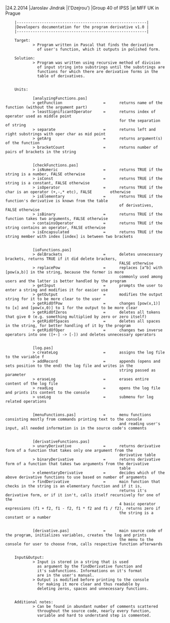 |24.2.2014
|Jaroslav Jindrak
|('Dzejrou')
|Group 40 of IPSS
|at MFF UK in Prague


        |---------------------------------------------------------|
        |Developers documentation for the program derivative v1.0 |
        |---------------------------------------------------------|

        Target: 
                > Program written in Pascal that finds the derivative
                  of user's function, which it outputs in polished form.
        
        Solution:
                > Program was written using recursive method of division
                  of input string into substrings until the substrings are
                  functions for which there are derivative forms in the
                  table of derivatives. 
        
        
        Units:
        
                [analyzingFunctions.pas]
                > getFunction                  =      returns name of the function (without the argument part)
                > leastSignificantOperator     =      returns index of operator used as middle point
                                                      for the separation of string
                > separate                     =      returns left and right substrings with oper char as mid point
                > getArg                       =      returns argument(s) of the function
                > bracketCount                 =      returns number of pairs of brackets in the string
                
                
                [checkFunctions.pas]
                > isNumeric                    =      returns TRUE if the string is a number, FALSE otherwise
                > isConst                      =      returns TRUE if the string is a constant, FALSE otherwise
                > isOperator                   =      returns TRUE if the char is an operator (+,-,* etc), FALSE        otherwise
                > isElementary                 =      returns TRUE if the function's derivative is known from the table
                                                      of derivatives, FALSE otherwise
                > isBinary                     =      returns TRUE if the function takes two arguments, FALSE otherwise
                > containsOperator             =      returns TRUE if the string contains an operator, FALSE otherwise
                > isEncapsulated               =      returns TRUE if the string member with index [index] is between two brackets
                
                
                [ioFunctions.pas]
                > delBrackets                  =      deletes unnecessary brackets, returns TRUE if it did delete brackers,
                                                      FALSE otherwise
                > replacePow                   =      replaces [a^b] with [pow(a,b)] in the string, because the former is more
                                                      commonly used among users and the latter is better handled by the program
                > getInput                     =      prompts the user to enter a string and modifies it for easier use
                > getOutput                    =      modifies the output string for it to be more clear to the user
                > getRidOfPow                  =      changes [pow(x,1)] to [x] and [pow(x,0)] to 1 for the output to be more clear
                > getRidOfZeros                =      deletes all tokens that give 0 (e.g. something multiplied by zero or zero itself)
                > getRidOfSpaces               =      deletes all spaces in the string, for better handling of it by the program
                > getRidOfOper                 =      changes two inverse operators into one ([+-] -> [-]) and deletes unnecessary operators
                
                
                [log.pas]
                > createLog                    =      assigns the log file to the variable f
                > addRecord                    =      appends (opens and sets position to the end) the log file and writes in the
                                                      string passed as parameter
                > eraseLog                     =      erases entire content of the log file
                > readLog                      =      opens the log file and prints its content to the console
                > useLog                       =      submenu for log related operations
                
                
                [menuFunctions.pas]            =      menu functions consisting mostly from commands printing text to the console
                                                      and reading user's input, all needed information is in the source code's comments
                
                
                [derivativeFunctions.pas]
                > unaryDerivative              =      returns derivative form of a function that takes only one argument from the
                                                      derivative table
                > binaryDerivative             =      returns derivative form of a function that takes two arguments from the derivative
                                                      table
                > elementaryDerivative         =      decides which of the above derivative functions to use based on number of arguments
                > findDerivative               =      main function that checks in the string is an elementary function and if it is,
                                                      returns it's derivative form, or if it isn't, calls itself recursively for one of the
                                                      4 basic operator expressions (f1 + f2, f1 - f2, f1 * f2 and f1 / f2), returns zero if
                                                      the string is a constant or a number
                
                
                [derivative.pas]               =      main source code of the program, initializes variables, creates the log and prints
                                                      the menu to the console for user to choose from, calls respective function afterwards
        

        Input&Output:
                > Input is stored in a string that is used 
                  as argument by the findDerivative function and
                  it's subfunctions. Informations on it's format
                  are in the user's manual.
                > Output is modified before printing to the console
                  for making it more clear and thus readable by
                  deleting zeros, spaces and unnecessary functions.
                 
               
        Additional notes:
                > Can be found in abundant number of comments scattered
                  throughout the source code, nearly every function,
                  variable and hard to understand step is commented.
